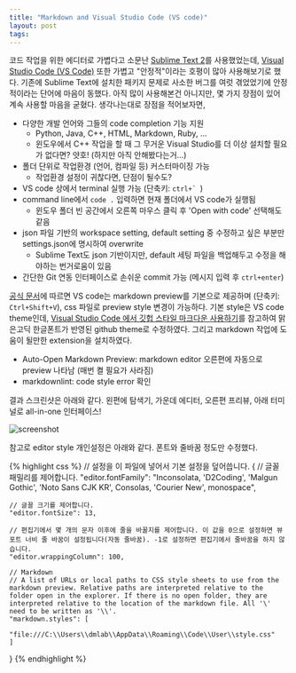 ```yaml
---
title: "Markdown and Visual Studio Code (VS code)" 
layout: post
tags: 
---
```


코드 작업을 위한 에디터로 가볍다고 소문난 [Sublime Text 2](http://www.sublimetext.com/2)를 사용했었는데, [Visual Studio Code (VS Code)](https://code.visualstudio.com/b?utm_expid=101350005-27.GqBWbOBuSRqlazQC_nNSRg.1&utm_referrer=https%3A%2F%2Fcode.visualstudio.com%2Fdocs%2Fsetup%2Fwindows) 또한 가볍고 "안정적"이라는 호평이 많아 사용해보기로 했다. 기존에 Sublime Text에 설치한 패키지 문제로 사소한 버그를 여럿 겪었었기에 안정적이라는 단어에 마음이 동했다. 아직 많이 사용해본건 아니지만, 몇 가지 장점이 있어 계속 사용할 마음을 굳혔다. 생각나는대로 장점을 적어보자면, 

- 다양한 개발 언어와 그들의 code completion 기능 지원
  - Python, Java, C++, HTML, Markdown, Ruby, ...
  - 윈도우에서 C++ 작업을 할 때 그 무거운 Visual Studio를 더 이상 설치할 필요가 없다면? 얏호! (하지만 아직 안해봤다는거...)
- 폴더 단위로 작업환경 (언어, 컴파일 등) 커스터마이징 가능
  - 작업환경 설정이 귀찮다면, 단점이 될수도?
- VS code 상에서 terminal 실행 가능 (단축키: ``ctrl+` ``)
- command line에서 `code .` 입력하면 현재 폴더에서 VS code가 실행됨
  - 윈도우 폴더 빈 공간에서 오른쪽 마우스 클릭 후 'Open with code' 선택해도 같음
- json 파일 기반의 workspace setting, default setting 중 수정하고 싶은 부분만 settings.json에 명시하여 overwrite
  - Sublime Text도 json 기반이지만, default 세팅 파일을 백업해두고 수정을 해야하는 번거로움이 있음
- 간단한 Git 연동 인터페이스로 손쉬운 commit 가능 (메시지 입력 후 `ctrl+enter`) 

[공식 문서](https://code.visualstudio.com/docs/languages/markdown)에 따르면 VS code는 markdown preview를 기본으로 제공하며 (단축키: `Ctrl+Shift+V`), css 파일로 preview style 변경이 가능하다. 기본 style은 VS code theme인데, [Visual Studio Code 에서 깃헙 스타일 마크다운 사용하기](http://blog.aliencube.org/ko/2016/07/06/markdown-in-visual-studio-code/)를 참고하여 맑은고딕 한글폰트가 반영된 github theme로 수정하였다. 그리고 markdown 작업에 도움이 될만한 extension을 설치하였다.

- Auto-Open Markdown Preview: markdown editor 오른편에 자동으로 preview 나타남 (매번 켤 필요가 사라짐)
- markdownlint: code style error 확인

결과 스크린샷은 아래와 같다. 왼편에 탐색기, 가운데 에디터, 오른편 프리뷰, 아래 터미널로 all-in-one 인터페이스!

![screenshot]({{base}}/assets/20160902/screenshot.png "markdwon with VS code")

참고로 editor style 개인설정은 아래와 같다. 폰트와 줄바꿈 정도만 수정했다.

{% highlight css %}
// 설정을 이 파일에 넣어서 기본 설정을 덮어씁니다.
{
    // 글꼴 패밀리를 제어합니다.
    "editor.fontFamily": "Inconsolata, 'D2Coding', 'Malgun Gothic', 'Noto Sans CJK KR', Consolas, 'Courier New', monospace",

    // 글꼴 크기를 제어합니다.
    "editor.fontSize": 13,

    // 편집기에서 몇 개의 문자 이후에 줄을 바꿀지를 제어합니다. 이 값을 0으로 설정하면 뷰포트 너비 줄 바꿈이 설정됩니다(자동 줄바꿈). -1로 설정하면 편집기에서 줄바꿈을 하지 않습니다.
    "editor.wrappingColumn": 100,

    // Markdown
    // A list of URLs or local paths to CSS style sheets to use from the markdown preview. Relative paths are interpreted relative to the folder open in the explorer. If there is no open folder, they are interpreted relative to the location of the markdown file. All '\' need to be written as '\\'.
    "markdown.styles": [
        "file:///C:\\Users\\dmlab\\AppData\\Roaming\\Code\\User\\style.css"
    ]
}
{% endhighlight %}
